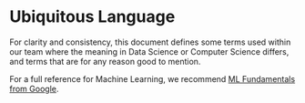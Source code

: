 # Ubiquitous Language

For clarity and consistency, this document defines some terms used within our team where the meaning in Data Science or
Computer Science differs, and terms that are for any reason good to mention.

For a full reference for Machine Learning, we
recommend [ML Fundamentals from Google](https://developers.google.com/machine-learning/glossary/fundamentals).
